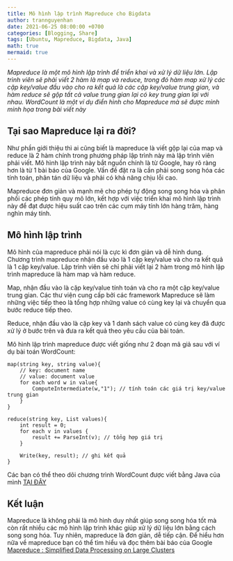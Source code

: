 ```yaml
---
title: Mô hình lập trình Mapreduce cho Bigdata 
author: trannguyenhan
date: 2021-06-25 08:00:00 +0700
categories: [Blogging, Share]
tags: [Ubuntu, Mapreduce, Bigdata, Java]
math: true
mermaid: true
---
```

*Mapreduce là một mô hình lập trình để triển khai và xử lý dữ liệu lớn. Lập trình viên sẽ phải viết 2 hàm là map và reduce, trong đó hàm map xử lý các cặp key/value đầu vào cho ra kết quả là các cặp key/value trung gian, và hàm reduce sẽ gộp tất cả value trung gian lại có key trung gian lại với nhau. WordCount là một ví dụ điển hình cho Mapreduce mà sẽ được mình minh họa trong bài viết này*

## Tại sao Mapreduce lại ra đời?
Như phần giới thiệu thì ai cũng biết là mapreduce là viết gộp lại của map và reduce là 2 hàm chính trong phương pháp lập trình này mà lập trình viên phải viết. Mô hình lập trình này bắt nguồn chính là từ Google, hay rõ ràng hơn là từ 1 bài báo của Google. Vấn đề đặt ra là cần phải song song hóa các tính toán, phân tán dữ liệu và phải có khả năng chịu lỗi cao. 

Mapreduce đơn giản và mạnh mẽ cho phép tự động song song hóa và phân phối các phép tính quy mô lớn, kết hợp với việc triển khai mô hình lập trình này để đạt được hiệu suất cao trên các cụm máy tính lớn hàng trăm, hàng nghìn máy tính.

## Mô hình lập trình 
Mô hình của mapreduce phải nói là cực kì đơn giản và dễ hình dung. Chương trình mapreduce nhận đầu vào là 1 cặp key/value và cho ra kết quả là 1 cặp key/value. Lập trình viên sẽ chỉ phải viết lại 2 hàm trong mô hình lập trình mapreduce là hàm map và hàm reduce.

Map, nhận đầu vào là cặp key/value tính toán và cho ra một cặp key/value trung gian. Các thư viện cung cấp bởi các framework Mapreduce sẽ làm những việc tiếp theo là tổng hợp những value có cùng key lại và chuyển qua bước reduce tiếp theo.

Reduce, nhận đầu vào là cặp key và 1 danh sách value có cùng key đã được xử lý ở bước trên và đưa ra kết quả theo yêu cầu của bài toán.

Mô hình lập trình mapreduce được viết giống như 2 đoạn mã giả sau với ví dụ bài toán WordCount:
```
map(string key, string value){
	// key: document name
	// value: document value
	for each word w in value{
		ComputeIntermediate(w,"1"); // tính toán các giá trị key/value trung gian
	} 
}

reduce(string key, List values){
	int result = 0;
	for each v in values {
		result += ParseInt(v); // tổng hợp giá trị 
	}
	
	Write(key, result); // ghi kết quả
}
```

Các bạn có thể theo dõi chương trình WordCount được viết bằng Java của mình [TẠI ĐÂY](https://github.com/demanejar/word-count-hadoop)

## Kết luận 
Mapreduce là không phải là mô hình duy nhất giúp song song hóa tốt mà còn rất nhiều các mô hình lập trình khác giúp xử lý dữ liệu lớn bằng cách song song hóa. Tuy nhiên, mapreduce là đơn giản, dễ tiếp cận. Để hiểu hơn nữa về mapreduce bạn có thể tìm hiểu và đọc thêm bài báo của Google [Mapreduce : Simplified Data Processing on Large Clusters](https://github.com/demanejar/download-folder/blob/main/mapreduce-osdi04.pdf)
